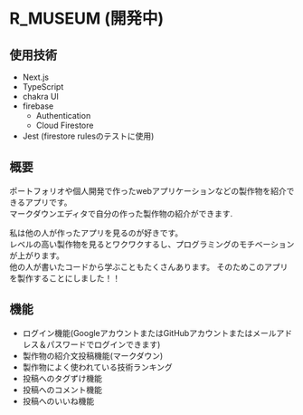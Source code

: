 # R_MUSEUM (開発中)

## 使用技術

* Next.js
* TypeScript
* chakra UI
* firebase
    * Authentication
    * Cloud Firestore
* Jest (firestore rulesのテストに使用)

## 概要
ポートフォリオや個人開発で作ったwebアプリケーションなどの製作物を紹介できるアプリです。  
マークダウンエディタで自分の作った製作物の紹介ができます.


私は他の人が作ったアプリを見るのが好きです。   
レベルの高い製作物を見るとワクワクするし、プログラミングのモチベーションが上がります。    
他の人が書いたコードから学ぶこともたくさんあります。
そのためこのアプリを製作することにしました！！


## 機能
* ログイン機能(GoogleアカウントまたはGitHubアカウントまたはメールアドレス＆パスワードでログインできます)
* 製作物の紹介文投稿機能(マークダウン)
* 製作物によく使われている技術ランキング
* 投稿へのタグずけ機能
* 投稿へのコメント機能
* 投稿へのいいね機能